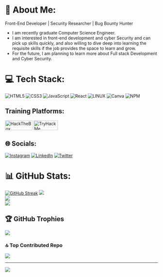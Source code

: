 # 💫 About Me:
Front-End Developer | Security Researcher | Bug Bounty Hunter

<ul>
<li>I am recently graduate Computer Science Engineer.</li>
<li>I am interested in front-end development and cyber Security and can pick up skills quickly, and also willing to dive deep into learning the requisite skills if the job provides the space to learn and grow.</li>
<li> For the future, I am planning to learn more about Full stack Development and Cyber Security.
</ul>


# 💻 Tech Stack:
![HTML5](https://img.shields.io/badge/html5-%23E34F26.svg?style=flat&logo=html5&logoColor=white) ![CSS3](https://img.shields.io/badge/css3-%231572B6.svg?style=flat&logo=css3&logoColor=white) ![JavaScript](https://img.shields.io/badge/javascript-%23323330.svg?style=flat&logo=javascript&logoColor=%23F7DF1E) ![React](https://img.shields.io/badge/react-%2320232a.svg?style=flat&logo=react&logoColor=%2361DAFB) ![LINUX](https://img.shields.io/badge/Linux-FCC624?style=flat&logo=linux&logoColor=black) ![Canva](https://img.shields.io/badge/Canva-%2300C4CC.svg?style=flat&logo=Canva&logoColor=white) ![NPM](https://img.shields.io/badge/NPM-%23000000.svg?style=flat&logo=npm&logoColor=white)


## Training Platforms:

<a href="https://www.hackthebox.com/profile/392420" target=_blank><img src="https://www.hackthebox.com/images/htb_socialmedia_cover.png" width="90" height="32" alt="HackTheBox"></a>
<a href="https://tryhackme.com/p/karthikgohul" target=_blank><img src="https://encrypted-tbn0.gstatic.com/images?q=tbn:ANd9GcQTDKkpuzKU1dF37xbXaEUZ0ZaIDpI-Q8kvpOH3doRnnpldWCbwFiYlHnFXe414ZMndfoA&usqp=CAU" width="80" height="32" alt="TryHackMe"></a>

## 🌐 Socials:
[![Instagram](https://img.shields.io/badge/Instagram-%23E4405F.svg?logo=Instagram&logoColor=white)](https://instagram.com/karthik_gohul) [![LinkedIn](https://img.shields.io/badge/LinkedIn-%230077B5.svg?logo=linkedin&logoColor=white)](https://linkedin.com/in/karthikgohul-anandhakumar) [![Twitter](https://img.shields.io/badge/Twitter-%231DA1F2.svg?logo=Twitter&logoColor=white)](https://twitter.com/Karthik_Gohul) 


# 📊 GitHub Stats:
[![GitHub Streak](https://github-readme-streak-stats.herokuapp.com?user=karthikgohul&hide_total_contributions=true&hide_current_streak=true&hide_longest_streak=true)](https://git.io/streak-stats)
![](https://github-readme-stats.vercel.app/api?username=karthikgohul&theme=radical&hide_border=false&include_all_commits=true&count_private=true)<br/>
![](https://github-readme-streak-stats.herokuapp.com/?user=karthikgohul&theme=radical&hide_border=false)<br/>
![](https://github-readme-stats.vercel.app/api/top-langs/?username=karthikgohul&theme=radical&hide_border=false&include_all_commits=true&count_private=true&layout=compact)

## 🏆 GitHub Trophies
![](https://github-profile-trophy.vercel.app/?username=karthikgohul&theme=radical&no-frame=true&no-bg=false&margin-w=4)

### 🔝 Top Contributed Repo
![](https://github-contributor-stats.vercel.app/api?username=karthikgohul&limit=5&theme=dark&combine_all_yearly_contributions=true)

---
[![](https://visitcount.itsvg.in/api?id=karthikgohul&icon=0&color=0)](https://visitcount.itsvg.in)

<!-- Proudly created with GPRM ( https://gprm.itsvg.in ) -->

